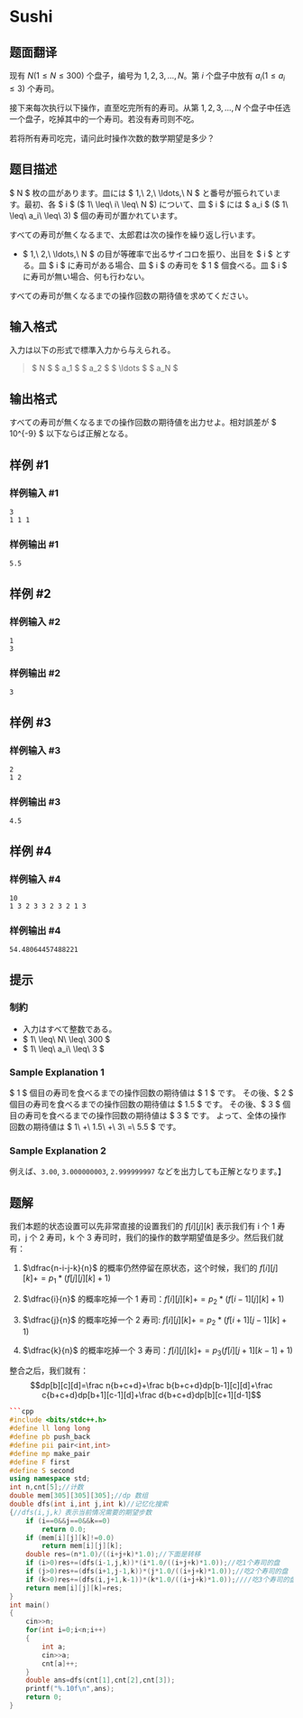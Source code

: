 # Sushi

## 题面翻译

现有 $N(1 ≤ N ≤ 300)$ 个盘子，编号为 $1,2,3,…,N$。第 $i$ 个盘子中放有 $a_i(1≤a_i ≤3)$ 个寿司。

接下来每次执行以下操作，直至吃完所有的寿司。从第 $1,2,3,…,N$ 个盘子中任选一个盘子，吃掉其中的一个寿司。若没有寿司则不吃。

若将所有寿司吃完，请问此时操作次数的数学期望是多少？

## 题目描述

[problemUrl]: https://atcoder.jp/contests/dp/tasks/dp_j

$ N $ 枚の皿があります。皿には $ 1,\ 2,\ \ldots,\ N $ と番号が振られています。最初、各 $ i $ ($ 1\ \leq\ i\ \leq\ N $) について、皿 $ i $ には $ a_i $ ($ 1\ \leq\ a_i\ \leq\ 3) $ 個の寿司が置かれています。

すべての寿司が無くなるまで、太郎君は次の操作を繰り返し行います。

- $ 1,\ 2,\ \ldots,\ N $ の目が等確率で出るサイコロを振り、出目を $ i $ とする。皿 $ i $ に寿司がある場合、皿 $ i $ の寿司を $ 1 $ 個食べる。皿 $ i $ に寿司が無い場合、何も行わない。

すべての寿司が無くなるまでの操作回数の期待値を求めてください。

## 输入格式

入力は以下の形式で標準入力から与えられる。

> $ N $ $ a_1 $ $ a_2 $ $ \ldots $ $ a_N $

## 输出格式

すべての寿司が無くなるまでの操作回数の期待値を出力せよ。相対誤差が $ 10^{-9} $ 以下ならば正解となる。

## 样例 #1

### 样例输入 #1

```
3
1 1 1
```

### 样例输出 #1

```
5.5
```

## 样例 #2

### 样例输入 #2

```
1
3
```

### 样例输出 #2

```
3
```

## 样例 #3

### 样例输入 #3

```
2
1 2
```

### 样例输出 #3

```
4.5
```

## 样例 #4

### 样例输入 #4

```
10
1 3 2 3 3 2 3 2 1 3
```

### 样例输出 #4

```
54.48064457488221
```

## 提示

### 制約

- 入力はすべて整数である。
- $ 1\ \leq\ N\ \leq\ 300 $
- $ 1\ \leq\ a_i\ \leq\ 3 $

### Sample Explanation 1

$ 1 $ 個目の寿司を食べるまでの操作回数の期待値は $ 1 $ です。 その後、$ 2 $ 個目の寿司を食べるまでの操作回数の期待値は $ 1.5 $ です。 その後、$ 3 $ 個目の寿司を食べるまでの操作回数の期待値は $ 3 $ です。 よって、全体の操作回数の期待値は $ 1\ +\ 1.5\ +\ 3\ =\ 5.5 $ です。

### Sample Explanation 2

例えば、`3.00`, `3.000000003`, `2.999999997` などを出力しても正解となります。】

## 题解
我们本题的状态设置可以先非常直接的设置我们的 $f[i][j][k]$ 表示我们有 i 个 1 寿司，j 个 2 寿司，k 个 3 寿司时，我们的操作的数学期望值是多少。然后我们就有：
1. $\dfrac{n-i-j-k}{n}$ 的概率仍然停留在原状态，这个时候，我们的 $f[i][j][k]+=p_{1}*(f[j][j][k]+1)$

2. $\dfrac{i}{n}$ 的概率吃掉一个 1 寿司：$f[i][j][k]+=p_{2}*(f[i-1][j][k]+1)$
3. $\dfrac{j}{n}$ 的概率吃掉一个 2 寿司: $f[i][j][k]+=p_{2}*(f[i+1][j-1][k]+1)$
4. $\dfrac{k}{n}$ 的概率吃掉一个 3 寿司：$f[i][j][k]+=p_{3}(f[i][j+1][k-1]+1)$

整合之后，我们就有：
$$dp[b][c][d]=\frac n{b+c+d}+\frac b{b+c+d}dp[b-1][c][d]+\frac c{b+c+d}dp[b+1][c-1][d]+\frac d{b+c+d}dp[b][c+1][d-1]$$

```cpp
```cpp
#include <bits/stdc++.h>
#define ll long long
#define pb push_back
#define pii pair<int,int>
#define mp make_pair
#define F first
#define S second
using namespace std;
int n,cnt[5];//计数
double mem[305][305][305];//dp 数组
double dfs(int i,int j,int k)//记忆化搜索
{//dfs(i,j,k）表示当前情况需要的期望步数
	if (i==0&&j==0&&k==0)
		return 0.0;
	if (mem[i][j][k]!=0.0)
		return mem[i][j][k];
	double res=(n*1.0)/((i+j+k)*1.0);//下面是转移
	if (i>0)res+=(dfs(i-1,j,k))*(i*1.0/((i+j+k)*1.0));//吃1个寿司的盘
	if (j>0)res+=(dfs(i+1,j-1,k))*(j*1.0/((i+j+k)*1.0));//吃2个寿司的盘
	if (k>0)res+=(dfs(i,j+1,k-1))*(k*1.0/((i+j+k)*1.0));////吃3个寿司的盘
	return mem[i][j][k]=res;
}
int main()
{
	cin>>n;
	for(int i=0;i<n;i++)
	{
		int a;
		cin>>a;
		cnt[a]++;
	}
	double ans=dfs(cnt[1],cnt[2],cnt[3]);
	printf("%.10f\n",ans);
	return 0;
}
```
```

